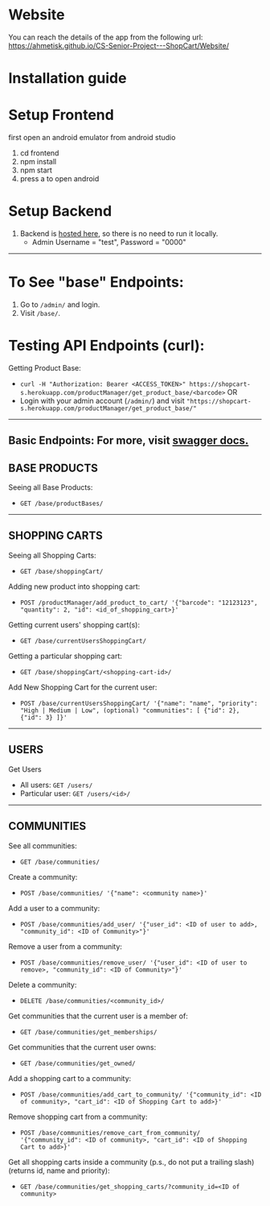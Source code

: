 # Website

You can reach the details of the app from the following url:
https://ahmetisk.github.io/CS-Senior-Project---ShopCart/Website/

# Installation guide

# Setup Frontend

first open an android emulator from android studio

1. cd frontend
2. npm install
3. npm start
4. press a to open android

# Setup Backend

1. Backend is [hosted here](http://146.190.235.140/), so there is no need to run it locally.
    * Admin Username = "test", Password = "0000"

-----------

# To See "base" Endpoints:

1. Go to `/admin/` and login.
2. Visit `/base/`.

# Testing API Endpoints (curl):

Getting Product Base:

* `curl -H "Authorization: Bearer <ACCESS_TOKEN>" https://shopcart-s.herokuapp.com/productManager/get_product_base/<barcode>`
  OR
* Login with your admin account (`/admin/`) and visit `"https://shopcart-s.herokuapp.com/productManager/get_product_base/"`

---------------
Basic Endpoints:
For more, visit [swagger docs.](https://shopcart-s.herokuapp.com/swagger/)
---------------
BASE PRODUCTS
---------------
Seeing all Base Products:

* `GET /base/productBases/`

---------------
SHOPPING CARTS
---------------
Seeing all Shopping Carts:

* `GET /base/shoppingCart/`

Adding new product into shopping cart:

 * `POST /productManager/add_product_to_cart/ '{"barcode": "12123123", "quantity": 2, "id": <id_of_shopping_cart>}'`

Getting current users' shopping cart(s):

* `GET /base/currentUsersShoppingCart/`

Getting a particular shopping cart:

* `GET /base/shoppingCart/<shopping-cart-id>/`

Add New Shopping Cart for the current user:

* `POST /base/currentUsersShoppingCart/ '{"name": "name", "priority": "High | Medium | Low", (optional) "communities": [
  {"id": 2}, {"id": 3}
  ]}'` 
  
---------------
USERS
---------------
Get Users

* All users: `GET /users/`
* Particular user: `GET /users/<id>/`


---------------
COMMUNITIES
---------------
See all communities:
* `GET /base/communities/`

Create a community:
* `POST /base/communities/ '{"name": <community name>}'`

Add a user to a community:
* `POST /base/communities/add_user/ '{"user_id": <ID of user to add>, "community_id": <ID of Community>"}'`

Remove a user from a community:
* `POST /base/communities/remove_user/ '{"user_id": <ID of user to remove>, "community_id": <ID of Community>"}'`

Delete a community:
* `DELETE /base/communities/<community_id>/`

Get communities that the current user is a member of:
* `GET /base/communities/get_memberships/`

Get communities that the current user owns:
* `GET /base/communities/get_owned/`

Add a shopping cart to a community:
* `POST /base/communities/add_cart_to_community/ '{"community_id": <ID of community>, "cart_id": <ID of Shopping Cart to add>}'`

Remove shopping cart from a community:
* `POST /base/communities/remove_cart_from_community/ '{"community_id": <ID of community>, "cart_id": <ID of Shopping Cart to add>}'`

Get all shopping carts inside a community (p.s., do not put a trailing slash) (returns id, name and priority):
* `GET /base/communities/get_shopping_carts/?community_id=<ID of community>`